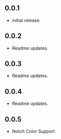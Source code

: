 ## 0.0.1

* initial release.

## 0.0.2

* Readme updates.

## 0.0.3

* Readme updates.

## 0.0.4

* Readme updates.

## 0.0.5

* Notch Color Support.